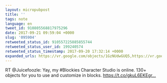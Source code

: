 ```yaml
---
layout: micropubpost
title: ''
tags: note
language: en
tweet_id: 910805568817975296
date: 2017-09-21 09:59:04 +0000
slug: '095904'
retweeted_status_id: 910557225885855744
retweeted_status_user_id: 199240574
retweeted_status_timestamp: 2017-09-20 17:32:14 +0000
expanded_urls: https://vr.google.com/objects/1GzNUdwGUQ5,https://vr.google.com/objects/1GzNUdwGUQ5,https://twitter.com/Juicefoozle/status/910557225885855747/photo/1
---
```

RT @Juicefoozle: Yay, my #Blockies Character Studio is online.
130+ objects for you to use and customize in blocks.
https://t.co/gkuL6EKEgr…
